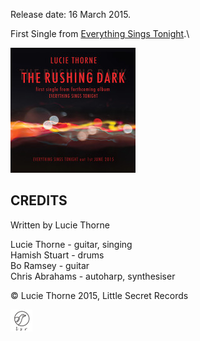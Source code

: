 <!--| ## THE RUSHING DARK |-->

Release date: 16 March 2015.

First Single from [Everything Sings Tonight](?p=albums/everything-sings-tonight).\


![](data/image/cover/the-rushing-dark.jpg)

## CREDITS

Written by Lucie Thorne

Lucie Thorne - guitar, singing\
Hamish Stuart - drums\
Bo Ramsey - guitar\
Chris Abrahams - autoharp, synthesiser

© Lucie Thorne 2015, Little Secret Records

![](data/image/ground/lsr-35.png)
